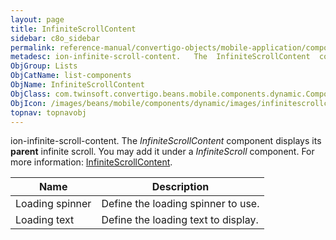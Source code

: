 ```yaml
---
layout: page
title: InfiniteScrollContent
sidebar: c8o_sidebar
permalink: reference-manual/convertigo-objects/mobile-application/components/list-components/infinitescrollcontent/
metadesc: ion-infinite-scroll-content.   The  InfiniteScrollContent  component displays its  parent  infinite scroll. You may add it under a  InfiniteScroll  co
ObjGroup: Lists
ObjCatName: list-components
ObjName: InfiniteScrollContent
ObjClass: com.twinsoft.convertigo.beans.mobile.components.dynamic.ComponentManager$1
ObjIcon: /images/beans/mobile/components/dynamic/images/infinitescrollcontent_color_32x32.png
topnav: topnavobj
---
```

ion-infinite-scroll-content. 
 The <i>InfiniteScrollContent</i> component displays its <b>parent</b> infinite scroll.
You may add it under a <i>InfiniteScroll</i> component.
For more information: <a href='https://ionicframework.com/docs/v3/api/components/infinite-scroll/InfiniteScroll/' target='_blank'>InfiniteScrollContent</a>.

Name | Description 
--- | ---
Loading spinner | Define the loading spinner to use.
Loading text | Define the loading text to display.

